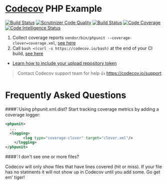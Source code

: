[Codecov][1] PHP Example
========================
[![Build Status](https://travis-ci.org/dedevillela/example-php.svg?branch=master)](https://travis-ci.org/dedevillela/example-php) [![Scrutinizer Code Quality](https://scrutinizer-ci.com/g/dedevillela/example-php/badges/quality-score.png?b=master)](https://scrutinizer-ci.com/g/dedevillela/example-php/?branch=master) [![Build Status](https://scrutinizer-ci.com/g/dedevillela/example-php/badges/build.png?b=master)](https://scrutinizer-ci.com/g/dedevillela/example-php/build-status/master) [![Code Coverage](https://scrutinizer-ci.com/g/dedevillela/example-php/badges/coverage.png?b=master)](https://scrutinizer-ci.com/g/dedevillela/example-php/?branch=master) [![Code Intelligence Status](https://scrutinizer-ci.com/g/dedevillela/example-php/badges/code-intelligence.svg?b=master)](https://scrutinizer-ci.com/code-intelligence)

1. Collect coverage reports `vendor/bin/phpunit --coverage-clover=coverage.xml`, [see here][2]
2. Call `bash <(curl -s https://codecov.io/bash)` at the end of your CI build, [see here][3]
  - [Learn how to include your upload repository token][4]

> Contact Codecov support team for help :thumbsup: https://codecov.io/support

# Frequently Asked Questions

####❔Using phpunit.xml.dist?
Start tracking coverage metrics by adding a coverage logger:

```xml
<phpunit>
  ...
  <logging>
        <log type="coverage-clover" target="clover.xml"/>
    </logging>
</phpunit>
```

####❔I don't see one or more files?

Codecov will only show files that have lines covered (hit or miss). If your file has no statments it will not show up in Codecov until you add some. Go get em' tiger!


[1]: https://codecov.io/
[2]: https://github.com/codecov/example-php/blob/master/.travis.yml#L15
[3]: https://github.com/codecov/example-php/blob/master/.travis.yml#L18
[4]: http://docs.codecov.io/docs/about-the-codecov-bash-uploader#section-upload-token
